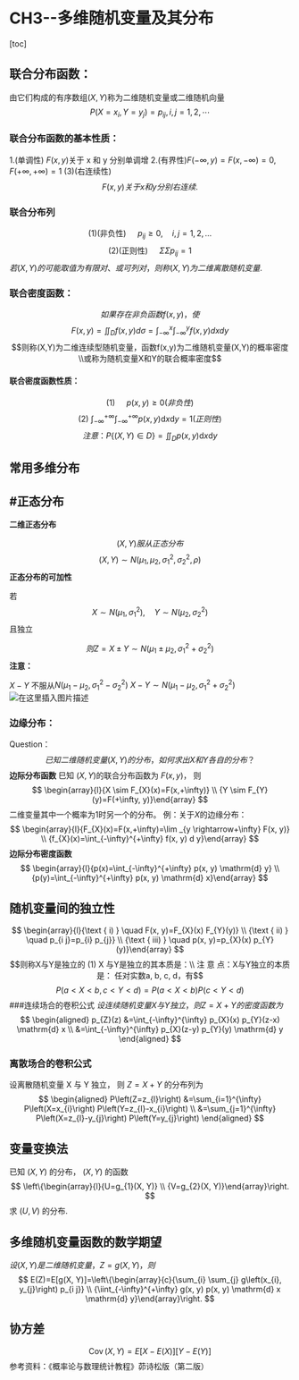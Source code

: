
# CH3--多维随机变量及其分布
[toc]

## 联合分布函数：
由它们构成的有序数组$(X,Y)$称为二维随机变量或二维随机向量
$$P\left(X=x_{i}, Y=y_{j}\right)=p_{i j}, i, j=1,2, \cdots$$
### 联合分布函数的基本性质：
1.(单调性) $F(x, y)$关于 x 和 y 分别单调增
2.(有界性)$F(-\infty, y)=F(x,-\infty)=0, \quad F(+\infty,+\infty)=1$
(3)(右连续性)$$ F(x, y) 关于 x 和 y 分别右连续.$$
### 联合分布列
$$
\text { (1)(非负性) } \quad p_{i j} \geq 0, \quad i, j=1,2, \ldots
$$
$$
\text { (2)(正则性) } \quad \Sigma \Sigma p_{i j}=1
$$
$若(X, Y) 的可能取值为有限对、或可列对，
则称(X, Y)为二维离散随机变量.$
### 联合密度函数：
$$
如果存在非负函数f(x,y)，使
$$
$$F(x, y)=\iint_{D} f(x, y) d \sigma=\int_{-\infty}^{x} \int_{-\infty}^{y} f(x, y) d x d y
$$
$$则称(X,Y)为二维连续型随机变量，函数f(x,y)为二维随机变量(X,Y)的概率密度 \\或称为随机变量X和Y的联合概率密度$$
#### 联合密度函数性质：
$$
\text { (1) } \quad p(x, y) \geq 0 (非负性)$$
$$
\text { (2) } \int_{-\infty}^{+\infty} \int_{-\infty}^{+\infty} p(x, y) \mathrm{d} x \mathrm{d} y=1(正则性)$$
$$
注意：P\{(X, Y) \in D\}=\iint_{D} p(x, y) \mathrm{d} x \mathrm{d} y $$
## 常用多维分布
## #正态分布
**二维正态分布**

$$(X, Y)服从正态分布$$
$$
(X, Y) \sim N\left(\mu_{1}, \mu_{2}, \sigma_{1}^{2}, \sigma_{2}^{2}, \rho\right)
$$
**正态分布的可加性**

若$$X \sim N\left(\mu_{1}, \sigma_{1}^{2}\right), \quad Y \sim N\left(\mu_{2}, \sigma_{2}^{2}\right)$$且独立

$$
则Z=X \pm Y \sim N\left(\mu_{1} \pm \mu_{2}, \sigma_{1}^{2}+\sigma_{2}^{2}\right)
$$
**注意：**

$X −Y$ 不服从$N\left(\mu_{1}-\mu_{2}, \sigma_{1}^{2}-\sigma_{2}^{2}\right)$
 $X-Y \sim N\left(\mu_{1}-\mu_{2}, \sigma_{1}^{2}+\sigma_{2}^{2}\right)$
![在这里插入图片描述](https://img-blog.csdnimg.cn/20200501105218154.png?x-oss-process=image/watermark,type_ZmFuZ3poZW5naGVpdGk,shadow_10,text_aHR0cHM6Ly9ibG9nLmNzZG4ubmV0L3dlaXhpbl80MjgzMDM2NQ==,size_16,color_FFFFFF,t_70)

### 边缘分布：
Question：$$已知二维随机变量 (X, Y) 的分布，
如何求出 X 和 Y 各自的分布？$$
**边际分布函数**
巳知 $(X, Y)$的联合分布函数为 $F(x, y)$，
则
$$
\begin{array}{l}{X \sim F_{X}(x)=F(x,+\infty)} \\ {Y \sim F_{Y}(y)=F(+\infty, y)}\end{array}
$$
二维变量其中一个概率为1时另一个的分布。
例：关于$X$的边缘分布：
$$
\begin{array}{l}{F_{X}(x)=F(x,+\infty)=\lim _{y \rightarrow+\infty} F(x, y)} \\ {f_{X}(x)=\int_{-\infty}^{+\infty} f(x, y) d y}\end{array}
$$
**边际分布密度函数**
$$
\begin{array}{l}{p(x)=\int_{-\infty}^{+\infty} p(x, y) \mathrm{d} y} \\ {p(y)=\int_{-\infty}^{+\infty} p(x, y) \mathrm{d} x}\end{array}
$$
## 随机变量间的独立性
$$
\begin{array}{l}{\text { i) } \quad F(x, y)=F_{X}(x) F_{Y}(y)} \\ {\text { ii) } \quad p_{i j}=p_{i} p_{j}} \\ {\text { iii) } \quad p(x, y)=p_{X}(x) p_{Y}(y)}\end{array}
$$
$$则称X与Y是独立的
(1) X 与Y是独立的其本质是：\\
注 意 点：X与Y独立的本质是：
任对实数a, b, c, d，有$$
$$
P(a<X<b, c<Y<d)=P(a<X<b) P(c<Y<d)
$$
###连续场合的卷积公式
$设连续随机变量X与Y 独立，
则 Z=X+ Y 的密度函数为$
$$
\begin{aligned} p_{Z}(z) &=\int_{-\infty}^{\infty} p_{X}(x) p_{Y}(z-x) \mathrm{d} x \\ &=\int_{-\infty}^{\infty} p_{X}(z-y) p_{Y}(y) \mathrm{d} y \end{aligned}
$$
### 离散场合的卷积公式
设离散随机变量 X 与 Y 独立，
则 $Z=X+ Y$ 的分布列为
$$
\begin{aligned} P\left(Z=z_{l}\right) &=\sum_{i=1}^{\infty} P\left(X=x_{i}\right) P\left(Y=z_{l}-x_{i}\right) \\ &=\sum_{j=1}^{\infty} P\left(X=z_{l}-y_{j}\right) P\left(Y=y_{j}\right) \end{aligned}
$$
## 变量变换法
已知 $(X, Y)$ 的分布， $(X,Y)$ 的函数
$$
\left\{\begin{array}{l}{U=g_{1}(X, Y)} \\ {V=g_{2}(X, Y)}\end{array}\right.
$$
求 $(U, V)$ 的分布.
## 多维随机变量函数的数学期望
$设 (X, Y) 是二维随机变量，
Z = g(X, Y)，则$
$$
E(Z)=E[g(X, Y)]=\left\{\begin{array}{c}{\sum_{i} \sum_{j} g\left(x_{i}, y_{j}\right) p_{i j}} \\ {\iint_{-\infty}^{+\infty} g(x, y) p(x, y) \mathrm{d} x \mathrm{d} y}\end{array}\right.
$$
## 协方差
$$
\operatorname{Cov}(X, Y)=E[X-E(X)][Y-E(Y)]
$$
参考资料：《概率论与数理统计教程》茆诗松版（第二版）
